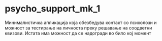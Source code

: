 # psycho_support_mk_1

Минималистичка апликација која обезбедува контакт со психолози и можност за тестирање на личноста преку решавање на соодветни квизови. Истата има можност да се надогради во било кој момент
